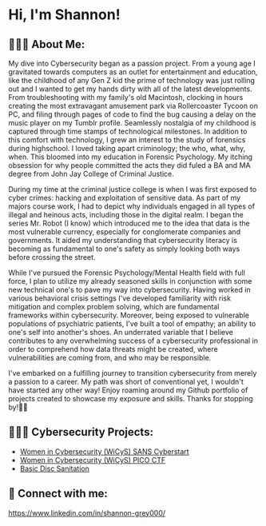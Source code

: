 <h1>Hi, I'm Shannon! 
<h2>🙋🏻‍♀️ About Me: </h2>

My dive into Cybersecurity began as a passion project. From a young age I gravitated towards computers as an outlet for entertainment and education, like the childhood of any Gen Z kid the prime of technology was just rolling out and I wanted to get my hands dirty with all of the latest developments. From troubleshooting with my family's old Macintosh, clocking in hours creating the most extravagant amusement park via Rollercoaster Tycoon on PC, and filing through pages of code to find the bug causing a delay on the music player on my Tumblr profile. Seamlessly nostalgia of my childhood is captured through time stamps of technological milestones. 
In addition to this comfort with technology, I grew an interest to the study of forensics during highschool. I loved taking apart criminology; the who, what, why, when. This bloomed into my education in Forensic Psychology. My itching obsession for why people committed the acts they did fuled a BA and MA degree from John Jay College of Criminal Justice.

During my time at the criminal justice college is when I was first exposed to cyber crimes: hacking and exploitation of sensitive data. As part of my majors course work, I had to depict why individuals engaged in all types of illegal and heinous acts, including those in the digital realm. I began the series Mr. Robot (I know) which introduced me to the idea that data is the most vulnerable currency, especially for conglomerate companies and governments. It aided my understanding that cybersecurity literacy is becoming as fundamental to one's safety as simply looking both ways before crossing the street. 

While I've pursued the Forensic Psychology/Mental Health field with full force, I plan to utilize my already seasoned skills in conjunction with some new technical one's to pave my way into cybersecurity. Having worked in various behavioral crisis settings I've developed familiarity with risk mitigation and complex problem solving, which are fundamental frameworks within cybersecurity. Moreover, being exposed to vulnerable populations of psychiatric patients, I've built a tool of empathy; an ability to one's self into another's shoes. An underrated variable that I believe contributes to any overwhelming success of a cybersecurity professional in order to comprehend how data threats might be created, where vulnerabilities are coming from, and who may be responsible.

I've embarked on a fulfilling journey to transition cybersecurity from merely a passion to a career. My path was short of conventional yet, I wouldn't have started any other way! Enjoy roaming around my Github portfolio of projects created to showcase my exposure and skills. Thanks for stopping by!🫧💌
  
<h2> 👩🏻‍💻 Cybersecurity Projects:</h2>

  - [Women in Cybersecurity (WiCyS) SANS Cyberstart](https://github.com/shannongrey/SANS-Cyberstart)
  - [Women in Cybersecurity (WiCyS) PICO CTF](https://github.com/shannongrey/Pico-CTF)
  - [Basic Disc Sanitation](https://github.com/shannongrey/Disk-Sanitation-/blob/main/README.md)

<h2> 🤳 Connect with me:</h2>

 https://www.linkedin.com/in/shannon-grey000/
<!--
**joshmadakor1/joshmadakor1** is a ✨ _special_ ✨ repository because its `README.md` (this file) appears on your GitHub profile.

Here are some ideas to get you started:

- 🔭 I’m currently working on ...
- 🌱 I’m currently learning ...
- 👯 I’m looking to collaborate on ...
- 🤔 I’m looking for help with ...
- 💬 Ask me about ...
- 📫 How to reach me: ...
- 😄 Pronouns: ...
- ⚡ Fun fact: ...
-->
